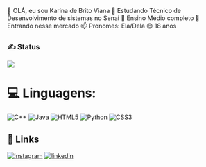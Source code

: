  👋 OLÁ, eu sou Karina de Brito Viana
👀 Estudando Técnico de Desenvolvimento de sistemas no Senai
📑 Ensino Médio completo
🌱 Entrando nesse mercado
📫 Pronomes: Ela/Dela
😊 18 anos


### ✍️ Status
   ![](https://github-readme-stats.vercel.app/api?username=KarinaViana&theme=vue-dark&show_icons=true&hide_border=true&count_private=true)


<!-- Proudly created with GPRM ( https://gprm.itsvg.in ) -->

# 💻 Linguagens:
![C++](https://img.shields.io/badge/c++-%2300599C.svg?style=for-the-badge&logo=c%2B%2B&logoColor=white) ![Java](https://img.shields.io/badge/java-%23ED8B00.svg?style=for-the-badge&logo=openjdk&logoColor=white) ![HTML5](https://img.shields.io/badge/html5-%23E34F26.svg?style=for-the-badge&logo=html5&logoColor=white) ![Python](https://img.shields.io/badge/python-3670A0?style=for-the-badge&logo=python&logoColor=ffdd54) ![CSS3](https://img.shields.io/badge/css3-%231572B6.svg?style=for-the-badge&logo=css3&logoColor=white)
<!--- ultimo--->
## 🔗 Links
[![instagram](https://img.shields.io/badge/my_portfolio-000?style=for-the-badge&logo=ko-fi&logoColor=white)](https://www.instagram.com/karinaibrito/?hl=pt)
[![linkedin](https://img.shields.io/badge/linkedin-0A66C2?style=for-the-badge&logo=linkedin&logoColor=white)](https://www.linkedin.com/in/karina-viana-52174b2b1/)

